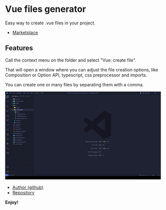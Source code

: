 # Vue files generator

Easy way to create .vue files in your project.

- [Marketplace](https://marketplace.visualstudio.com/items?itemName=pantelav.vue-files-generator)

## Features

Call the context menu on the folder and select "Vue: create file".

That will open a window where you can adjust the file creation options, like Composition or Option API, typescript, css preprocessor and imports.

You can create one or many files by separating them with a comma.

![demo](https://github.com/pantelav/vue-files-generator/blob/main/demo.gif)

- [Author (github)](https://github.com/pantelav)
- [Repository](https://help.github.com/articles/markdown-basics/)

**Enjoy!**
